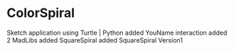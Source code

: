 # ColorSpiral

Sketch application using Turtle | Python
added YouName interaction
added 2 MadLibs
added SquareSpiral
added SquareSpiral Version1
